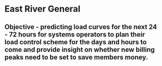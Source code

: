 # East River General
## Objective - predicting load curves for the next 24 - 72 hours for systems operators to plan their load control scheme for the days and hours to come and provide insight on whether new billing peaks need to be set to save members money. 

